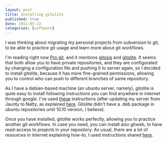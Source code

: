 ```yaml
--- 
layout: post 
title: Installing gitolite 
published: true 
date: 2011-05-13 
categories: [software] 
---
```

I was thinking about migrating my personal projects from subversion to git, to be able to practice git usage and learn more about git workflows.

I'm reading right now [Pro git](http://progit.org/), and it mentions [gitosis](http://eagain.net/gitweb/?p=gitosis.git) and [gitolite](https://github.com/sitaramc/gitolite). It seems that both
allow you to have private repositories, and they are configurated by changing a configuration file and pushing it to server again, so I decided to install gitolite, because it has more fine-grained
permissions, allowing you to control who can push to different branches of same repository.

As I have a debian-based machine (an ubuntu server, namely), gitolite is quite easy to install following instructions you can find anywhere in internet through google. I've used
[these](http://www.davedevelopment.co.uk/2010/12/05/how-to-install-gitolite-on-ubuntu-10-10-maverick-meerkat/) instructions (after updating my server from Jaunty to Natty, as explained [here](http://www.unixmen.com/linux-tutorials/linux-distributions/linux-distributions4-ubuntu/1526-how-to-upgrade-from-ubuntu-1010-to-ubuntu-1104-natty-desktop-a-server). Gitolite didn't have a .deb package in ubuntu repositories until 10.10 version, I believe).

Once you have installed, gitolite works perfectly, allowing you to practice another git workflows. In case you need, you can install also gitweb, to have read-access to projects in your repository. As usual, there are a lot of resources in internet explaining how-to, I used instructions shared [here](http://computercamp.cdwilson.us/git-gitolite-git-daemon-gitweb-setup-on-ubunt "here").
